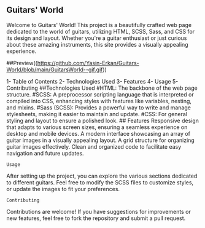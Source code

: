 ## Guitars' World
Welcome to Guitars' World! This project is a beautifully crafted web page dedicated to the world of guitars, utilizing HTML, SCSS, Sass, and CSS for its design and layout. Whether you're a guitar enthusiast or just curious about these amazing instruments, this site provides a visually appealing experience.

##Preview((https://github.com/Yasin-Erkan/Guitars-World/blob/main/GuitarsWorld--gif.gif))

1- Table of Contents
2- Technologies Used
3- Features
4- Usage
5- Contributing
  ##Technologies Used
#HTML: The backbone of the web page structure.
#SCSS: A preprocessor scripting language that is interpreted or compiled into CSS, enhancing styles with features like variables, nesting, and mixins.
#Sass (SCSS): Provides a powerful way to write and manage stylesheets, making it easier to maintain and update.
#CSS: For general styling and layout to ensure a polished look.
    ## Features
Responsive design that adapts to various screen sizes, ensuring a seamless experience on desktop and mobile devices.
A modern interface showcasing an array of guitar images in a visually appealing layout.
A grid structure for organizing guitar images effectively.
Clean and organized code to facilitate easy navigation and future updates.

    Usage
After setting up the project, you can explore the various sections dedicated to different guitars. Feel free to modify the SCSS files to customize styles, or update the images to fit your preferences.

    Contributing
Contributions are welcome! If you have suggestions for improvements or new features, feel free to fork the repository and submit a pull request.
